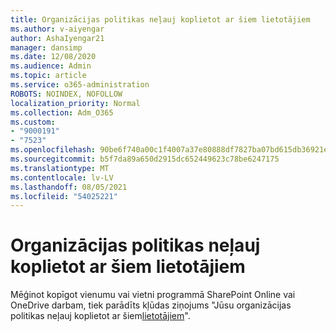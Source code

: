 ```yaml
---
title: Organizācijas politikas neļauj koplietot ar šiem lietotājiem
ms.author: v-aiyengar
author: AshaIyengar21
manager: dansimp
ms.date: 12/08/2020
ms.audience: Admin
ms.topic: article
ms.service: o365-administration
ROBOTS: NOINDEX, NOFOLLOW
localization_priority: Normal
ms.collection: Adm_O365
ms.custom:
- "9000191"
- "7523"
ms.openlocfilehash: 90be6f740a00c1f4007a37e80888df7827ba07bd615db36921ee8f01cc5ea05c
ms.sourcegitcommit: b5f7da89a650d2915dc652449623c78be6247175
ms.translationtype: MT
ms.contentlocale: lv-LV
ms.lasthandoff: 08/05/2021
ms.locfileid: "54025221"
---
```

# <a name="organizations-policies-do-not-allow-you-to-share-with-these-users"></a>Organizācijas politikas neļauj koplietot ar šiem lietotājiem

Mēģinot kopīgot vienumu vai vietni programmā SharePoint Online vai OneDrive darbam, tiek parādīts kļūdas ziņojums "Jūsu organizācijas politikas neļauj koplietot ar šiem[lietotājiem](https://docs.microsoft.com/sharepoint/troubleshoot/sharing-and-permissions/organization-policies-do-not-allow-you-to-share-with-users-error)".